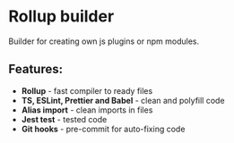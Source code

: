 # Rollup builder

Builder for creating own js plugins or npm modules.

## Features:

- **Rollup** - fast compiler to ready files
- **TS, ESLint, Prettier and Babel** - clean and polyfill code
- **Alias import** - clean imports in files
- **Jest test** - tested code
- **Git hooks** - pre-commit for auto-fixing code
